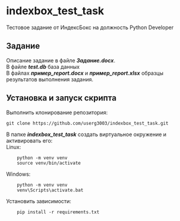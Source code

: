 # indexbox_test_task
Тестовое задание от ИндексБокс на должность Python Developer

## Задание
Описание задание в файле ***Задание.docx***.  
В файле ***test.db*** база данных  
В файлах ***пример_report.docx*** и ***пример_report.xlsx*** образцы результатов
выполнения задания.


## Установка и запуск скрипта

Выполнить клонирование репозитория:

```
git clone https://github.com/userg3003/indexbox_test_task.git
```

В папке ***indexbox_test_task*** создать виртуальное окружение и 
активировать его:   
Linux:
```
    python -m venv venv
    source venv/bin/activate 
```

Windows:
```
    python -m venv venv
    venv\Scripts\activate.bat  
```
Установить зависимости:
```
    pip install -r requirements.txt
```



